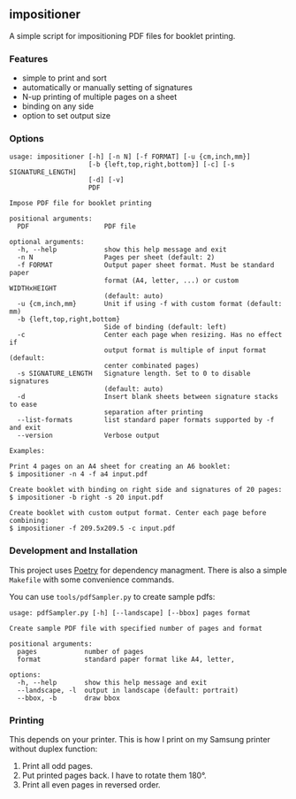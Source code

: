 ## impositioner

A simple script for impositioning PDF files for booklet printing.

### Features

- simple to print and sort
- automatically or manually setting of signatures
- N-up printing of multiple pages on a sheet
- binding on any side
- option to set output size

### Options

```
usage: impositioner [-h] [-n N] [-f FORMAT] [-u {cm,inch,mm}]
                    [-b {left,top,right,bottom}] [-c] [-s SIGNATURE_LENGTH]
                    [-d] [-v]
                    PDF

Impose PDF file for booklet printing

positional arguments:
  PDF                   PDF file

optional arguments:
  -h, --help            show this help message and exit
  -n N                  Pages per sheet (default: 2)
  -f FORMAT             Output paper sheet format. Must be standard paper
                        format (A4, letter, ...) or custom WIDTHxHEIGHT
                        (default: auto)
  -u {cm,inch,mm}       Unit if using -f with custom format (default: mm)
  -b {left,top,right,bottom}
                        Side of binding (default: left)
  -c                    Center each page when resizing. Has no effect if
                        output format is multiple of input format (default:
                        center combinated pages)
  -s SIGNATURE_LENGTH   Signature length. Set to 0 to disable signatures
                        (default: auto)
  -d                    Insert blank sheets between signature stacks to ease
                        separation after printing
  --list-formats        list standard paper formats supported by -f and exit
  --version             Verbose output

Examples:

Print 4 pages on an A4 sheet for creating an A6 booklet:
$ impositioner -n 4 -f a4 input.pdf

Create booklet with binding on right side and signatures of 20 pages:
$ impositioner -b right -s 20 input.pdf

Create booklet with custom output format. Center each page before
combining:
$ impositioner -f 209.5x209.5 -c input.pdf
```

### Development and Installation

This project uses [Poetry](https://python-poetry.org/) for dependency managment. There is also a
simple `Makefile` with some convenience commands.

You can use `tools/pdfSampler.py` to create sample pdfs:

```
usage: pdfSampler.py [-h] [--landscape] [--bbox] pages format

Create sample PDF file with specified number of pages and format

positional arguments:
  pages            number of pages
  format           standard paper format like A4, letter,

options:
  -h, --help       show this help message and exit
  --landscape, -l  output in landscape (default: portrait)
  --bbox, -b       draw bbox
```

### Printing

This depends on your printer. This is how I print on my Samsung printer without duplex function:

1. Print all odd pages.
2. Put printed pages back. I have to rotate them 180°.
3. Print all even pages in reversed order.
